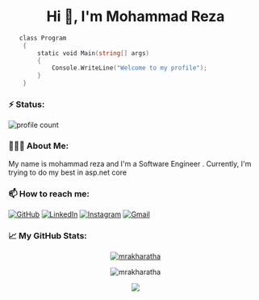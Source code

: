 <h1 align="center">Hi 👋, I'm Mohammad Reza</h1>



```go
   class Program
    {
        static void Main(string[] args)
        {
            Console.WriteLine("Welcome to my profile");
        }
    }
```

<h3>⚡️ Status:</h3>

![profile count](https://komarev.com/ghpvc/?username=mrakharatha&color=red)&nbsp;


<h3>👨🏻‍💻 About Me:</h3>

My name is mohammad reza and I'm a Software Engineer . Currently, I'm trying to do my best in asp.net core 

<h3 align="left">📫 How to reach me:</h3>

<p align="left">
	<a href="https://github.com/mrakharatha"><img src="https://img.icons8.com/bubbles/50/000000/github.png" alt="GitHub"/></a>
	<a href="https://www.linkedin.com/in/seyed-mohammad-reza-azad-a6a5281b2/"><img src="https://img.icons8.com/bubbles/50/000000/linkedin.png" alt="LinkedIn"/></a>
	<a href="https://www.instagram.com/mra_kharatha"><img src="https://img.icons8.com/bubbles/50/000000/instagram.png" alt="Instagram"/></a>
	<a href="mailto:mrakharatha78@gmail.com"><img src="https://img.icons8.com/bubbles/50/000000/gmail.png" alt="Gmail"/></a>
</p>


<h3 align="left"> &#x1f4c8; My GitHub Stats:</h3>

<div align="center">
	
[![mrakharatha](http://github-readme-streak-stats.herokuapp.com?user=mrakharatha&theme=shades-of-purple)](https://git.io/streak-stats)
	
![mrakharatha](https://github-readme-stats.vercel.app/api?username=mrakharatha&show_icons=true&theme=shades-of-purple)
	
</div>

<div align="center">

<a href="https://coffeebede.ir/buycoffee/mohammadrezaazad"><img class="img-fluid" src="https://coffeebede.ir/DashboardTemplateV2/app-assets/images/banner/default-yellow.svg" /></a>
	
</div>

